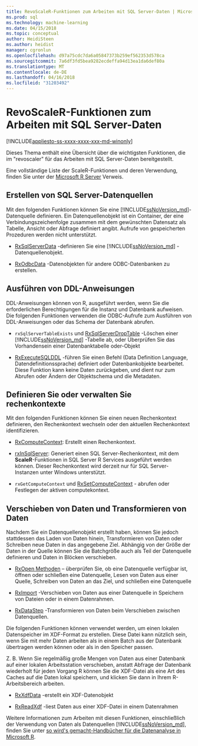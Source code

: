 ```yaml
---
title: RevoScaleR-Funktionen zum Arbeiten mit SQL Server-Daten | Microsoft Docs
ms.prod: sql
ms.technology: machine-learning
ms.date: 04/15/2018
ms.topic: conceptual
author: HeidiSteen
ms.author: heidist
manager: cgronlun
ms.openlocfilehash: d97a75cdc7da6a05847373b259ef562353d578ca
ms.sourcegitcommit: 7a6df3fd5bea9282ecdeffa94d13ea1da6def80a
ms.translationtype: MT
ms.contentlocale: de-DE
ms.lasthandoff: 04/16/2018
ms.locfileid: "31203492"
---
```

# <a name="revoscaler-functions-for-working-with-sql-server-data"></a>RevoScaleR-Funktionen zum Arbeiten mit SQL Server-Daten
[!INCLUDE[appliesto-ss-xxxx-xxxx-xxx-md-winonly](../../includes/appliesto-ss-xxxx-xxxx-xxx-md-winonly.md)]

Dieses Thema enthält eine Übersicht über die wichtigsten Funktionen, die im "revoscaler" für das Arbeiten mit SQL Server-Daten bereitgestellt.

Eine vollständige Liste der ScaleR-Funktionen und deren Verwendung, finden Sie unter der [Microsoft R Server](https://docs.microsoft.com/r-server/r-reference/revoscaler/revoscaler) Verweis.

## <a name="create-sql-server-data-sources"></a>Erstellen von SQL Server-Datenquellen

Mit den folgenden Funktionen können Sie eine [!INCLUDE[ssNoVersion_md](../../includes/ssnoversion-md.md)]-Datenquelle definieren. Ein Datenquellenobjekt ist ein Container, der eine Verbindungszeichenfolge zusammen mit dem gewünschten Datensatz als Tabelle, Ansicht oder Abfrage definiert angibt. Aufrufe von gespeicherten Prozeduren werden nicht unterstützt.

+ [RxSqlServerData](https://docs.microsoft.com/r-server/r-reference/revoscaler/rxsqlserverdata) -definieren Sie eine [!INCLUDE[ssNoVersion_md](../../includes/ssnoversion-md.md)] -Datenquellenobjekt.

+ [RxOdbcData](https://docs.microsoft.com/r-server/r-reference/revoscaler/rxodbcdata) -Datenobjekten für andere ODBC-Datenbanken zu erstellen. 

## <a name="perform-ddl-statements"></a>Ausführen von DDL-Anweisungen

DDL-Anweisungen können von R, ausgeführt werden, wenn Sie die erforderlichen Berechtigungen für die Instanz und Datenbank aufweisen. Die folgenden Funktionen verwenden die ODBC-Aufrufe zum Ausführen von DDL-Anweisungen oder das Schema der Datenbank abrufen.

+ `rxSqlServerTableExists` und [RxSqlServerDropTable](https://docs.microsoft.com/r-server/r-reference/revoscaler/rxsqlserverdroptable) -Löschen einer [!INCLUDE[ssNoVersion_md](../../includes/ssnoversion-md.md)] -Tabelle ab, oder Überprüfen Sie das Vorhandensein einer Datenbanktabelle oder-Objekt

+ [RxExecuteSQLDDL](https://docs.microsoft.com/r-server/r-reference/revoscaler/rxexecutesqlddl) -führen Sie einen Befehl (Data Definition Language, Datendefinitionssprache) definiert oder Datenbankobjekte bearbeitet. Diese Funktion kann keine Daten zurückgeben, und dient nur zum Abrufen oder Ändern der Objektschema und die Metadaten.

## <a name="define-or-manage-compute-contexts"></a>Definieren Sie oder verwalten Sie rechenkontexte

Mit den folgenden Funktionen können Sie einen neuen Rechenkontext definieren, den Rechenkontext wechseln oder den aktuellen Rechenkontext identifizieren.

+ [RxComputeContext](https://docs.microsoft.com/r-server/r-reference/revoscaler/rxcomputecontext): Erstellt einen Rechenkontext.

+ [rxInSqlServer](https://docs.microsoft.com/r-server/r-reference/revoscaler/rxinsqlserver): Generiert einen SQL Server-Rechenkontext, mit dem **ScaleR**-Funktionen in SQL Server R Services ausgeführt werden können. Dieser Rechenkontext wird derzeit nur für SQL Server-Instanzen unter Windows unterstützt.

+ `rxGetComputeContext` und [RxSetComputeContext](https://docs.microsoft.com/r-server/r-reference/revoscaler/rxgetcomputecontext) - abrufen oder Festlegen der aktiven computekontext.

## <a name="move-data-and-transform-data"></a>Verschieben von Daten und Transformieren von Daten

Nachdem Sie ein Datenquellenobjekt erstellt haben, können Sie jedoch stattdessen das Laden von Daten hinein, Transformieren von Daten oder Schreiben neue Daten in das angegebene Ziel. Abhängig von der Größe der Daten in der Quelle können Sie die Batchgröße auch als Teil der Datenquelle definieren und Daten in Blöcken verschieben.

+ [RxOpen Methoden](https://docs.microsoft.com/r-server/r-reference/revoscaler/rxopen-methods) – überprüfen Sie, ob eine Datenquelle verfügbar ist, öffnen oder schließen eine Datenquelle, Lesen von Daten aus einer Quelle, Schreiben von Daten an das Ziel, und schließen eine Datenquelle

+ [RxImport](https://docs.microsoft.com/r-server/r-reference/revoscaler/rximport) -Verschieben von Daten aus einer Datenquelle in Speichern von Dateien oder in einem Datenrahmen.

+ [RxDataStep](https://docs.microsoft.com/r-server/r-reference/revoscaler/rxdatastep) -Transformieren von Daten beim Verschieben zwischen Datenquellen.

Die folgenden Funktionen können verwendet werden, um einen lokalen Datenspeicher im XDF-Format zu erstellen. Diese Datei kann nützlich sein, wenn Sie mit mehr Daten arbeiten als in einem Batch aus der Datenbank übertragen werden können oder als in den Speicher passen.

Z. B. Wenn Sie regelmäßig große Mengen von Daten aus einer Datenbank auf einer lokalen Arbeitsstation verschieben, anstatt Abfrage der Datenbank wiederholt für jeden Vorgang R können Sie die XDF-Datei als eine Art des Caches auf die Daten lokal speichern, und klicken Sie dann in Ihrem R-Arbeitsbereich arbeiten.

+ [RxXdfData](https://docs.microsoft.com/r-server/r-reference/revoscaler/rxxdfdata) -erstellt ein XDF-Datenobjekt

+ [RxReadXdf](https://docs.microsoft.com/r-server/r-reference/revoscaler/rxreadxdf) -liest Daten aus einer XDF-Datei in einem Datenrahmen

Weitere Informationen zum Arbeiten mit diesen Funktionen, einschließlich der Verwendung von Daten als Datenquellen [!INCLUDE[ssNoVersion_md](../../includes/ssnoversion-md.md)], finden Sie unter [so wird's gemacht-Handbücher für die Datenanalyse in Microsoft R](https://docs.microsoft.com/r-server/r/how-to-introduction).
